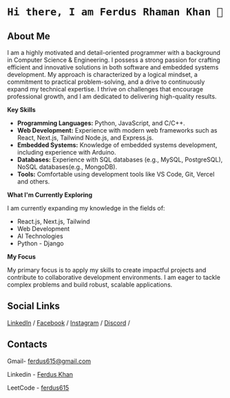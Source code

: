 # ```Hi there, I am Ferdus Rhaman Khan 👋```

## About Me

I am a highly motivated and detail-oriented programmer with a background in Computer Science & Engineering. I possess a strong passion for crafting efficient and innovative solutions in both software and embedded systems development. My approach is characterized by a logical mindset, a commitment to practical problem-solving, and a drive to continuously expand my technical expertise. I thrive on challenges that encourage professional growth, and I am dedicated to delivering high-quality results.

**Key Skills**

* **Programming Languages:** Python, JavaScript, and C/C++.
* **Web Development:** Experience with modern web frameworks such as React, Next.js, Tailwind Node.js, and Express.js.
* **Embedded Systems:** Knowledge of embedded systems development, including experience with Arduino.
* **Databases:** Experience with SQL databases (e.g., MySQL, PostgreSQL), NoSQL databases(e.g., MongoDB).
* **Tools:** Comfortable using development tools like VS Code, Git, Vercel and others.

**What I'm Currently Exploring**

I am currently expanding my knowledge in the fields of:

* React.js, Next.js, Tailwind
* Web Development
* AI Technologies
* Python - Django

**My Focus**

My primary focus is to apply my skills to create impactful projects and contribute to collaborative development environments. I am eager to tackle complex problems and build robust, scalable applications.

## Social Links
[LinkedIn](https://www.linkedin.com/in/ferdus-khan-80b1b3146/) / [Facebook](https://www.facebook.com/ferdus.rhaman.581/) / [Instagram](https://www.instagram.com/ferdus615/) / [Discord](https://discord.com/channels/@me) /

## Contacts
Gmail- ferdus615@gmail.com

Linkedin - [Ferdus Khan](https://www.linkedin.com/in/ferdus615/)

LeetCode - [ferdus615](https://leetcode.com/u/ferdus615/)
